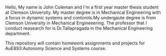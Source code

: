 Hello, My name is John Coleman and I'm a first year master thesis student at Clemson University. My master degree is in Mechanical Engineering with a focus in dynamic systems and contorols.My undergaute degree is from Clemson University in Mechanical Engineeering. The professor that I conduct reasearch for is Dr.Tallapragada in the Mechanical Engineering department.

This repository will contain homework assignments and projects for AuE893:Autonomy Science and Systems course.

